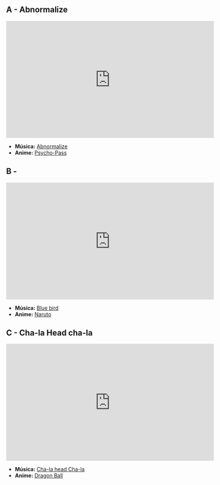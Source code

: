 ## A - Abnormalize
<iframe width="560" height="315" src="https://www.youtube.com/embed/yXKPtn_LSds?si=Zr22owV9DUIDPT_1" title="YouTube video player" frameborder="0" allow="accelerometer; autoplay; clipboard-write; encrypted-media; gyroscope; picture-in-picture; web-share" referrerpolicy="strict-origin-when-cross-origin" allowfullscreen></iframe>

- **Música:** [Abnormalize](../Músicas/Abnormalize.md)
- **Anime:** [Psycho-Pass](../Animes/Psycho-Pass.md)

## B - 
<iframe width="560" height="315" src="https://www.youtube.com/embed/2upuBiEiXDk?si=Q6gSRoXBOCeykCLB" title="YouTube video player" frameborder="0" allow="accelerometer; autoplay; clipboard-write; encrypted-media; gyroscope; picture-in-picture; web-share" referrerpolicy="strict-origin-when-cross-origin" allowfullscreen></iframe>

- **Música:** [Blue bird](../Músicas/Blue%20bird.md)
- **Anime:** [Naruto](../Animes/Naruto.md)

## C - Cha-la Head cha-la
<iframe width="560" height="315" src="https://www.youtube.com/embed/qQmTdijhjD4?si=4PW5O3pVKtdDRw51" title="YouTube video player" frameborder="0" allow="accelerometer; autoplay; clipboard-write; encrypted-media; gyroscope; picture-in-picture; web-share" referrerpolicy="strict-origin-when-cross-origin" allowfullscreen></iframe>

- **Música:** [Cha-la head Cha-la](../Músicas/Cha-la%20head%20Cha-la.md)
- **Anime:** [Dragon Ball](content/Animes/Dragon%20Ball.md)

